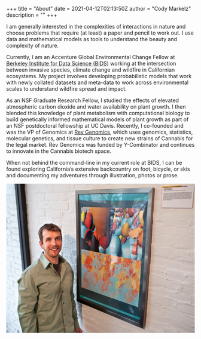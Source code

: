 +++
title = "About"
date = 2021-04-12T02:13:50Z
author = "Cody Markelz"
description = ""
+++



I am generally interested in the complexities of interactions in nature and choose problems that require (at least) a paper and pencil to work out. I use data and mathematical models as tools to understand the beauty and complexity of nature.


Currently, I am an Accenture Global Environmental Change Fellow at [Berkeley Institute for Data Science (BIDS)](https://bids.berkeley.edu/) working at the intersection between invasive species, climate change and wildfire in Californian ecosystems. My project involves developing probabilistic models that work with newly collated datasets and meta-data to work across environmental scales to understand wildfire spread and impact.


As an NSF Graduate Research Fellow, I studied the effects of elevated atmospheric carbon dioxide and water availability on plant growth. I then blended this knowledge of plant metabolism with computational biology to build genetically informed mathematical models of plant growth as part of an NSF postdoctoral fellowship at UC Davis. Recently, I co-founded and was the VP of Genomics at [Rev Genomics](https://www.revgenomics.com/), which uses genomics, statistics, molecular genetics, and tissue culture to create new strains of Cannabis for the legal market. Rev Genomics was funded by Y-Combinator and continues to innovate in the Cannabis biotech space.


When not behind the command-line in my current role at BIDS, I can be found exploring California’s extensive backcountry on foot, bicycle, or skis and documenting my adventures through illustration, photos or prose.


![image](/static/img/artofscience_cody_mitos.jpg)
